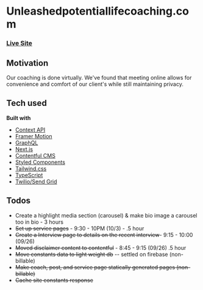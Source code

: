 # Unleashedpotentiallifecoaching.com

### [Live Site](https://jessrebelo.com/)

## Motivation

Our coaching is done virtually. We've found that meeting online allows for convenience and comfort of our client's while still maintaining privacy.

## Tech used

**Built with**

- [Context API](https://reactjs.org/docs/context.html)
- [Framer Motion](https://motion.io)
- [GraphQL](https://graphql.org/)
- [Next.js](https://nextjs.org/)
- [Contentful CMS](https://contentful.com/)
- [Styled Components](https://styled-components.com/)
- [Tailwind.css](https://tailwindcss.com/)
- [TypeScript](https://www.typescriptlang.org/)
- [Twilio/Send Grid](https://www.twilio.com/sendgrid/email-api)

## Todos

- Create a highlight media section (carousel) & make bio image a carousel too in bio - 3 hours
- ~~Set up service pages~~ - 9:30 - 10PM (10/3) - .5 hour
- ~~Create a Interview page to details on the recent interview~~- 9:15 - 10:00 (09/26)
- ~~Moved disclaimer content to contentful~~ - 8:45 - 9:15 (09/26) .5 hour
- ~~Move constants data to light weight db~~ -- settled on firebase (non-billable)
- ~~Make coach, post, and service page statically generated pages (non-billable)~~
- ~~Cache site constants response~~
